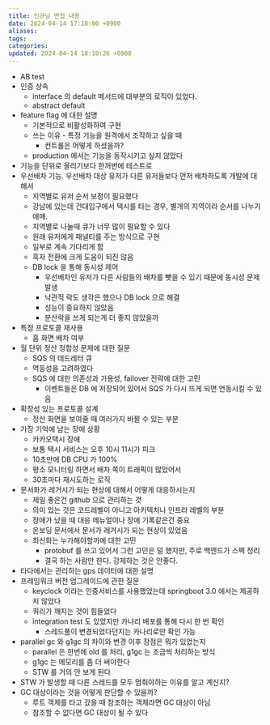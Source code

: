 ```yaml
---
title: 인규님 면접 내용
date: 2024-04-14 17:18:00 +0900
aliases: 
tags: 
categories: 
updated: 2024-04-14 18:10:26 +0900
---
```


- AB test
- 인증 상속
    - interface 의 default 메서드에 대부분의 로직이 있었다.
    - abstract default
- feature flag 에 대한 설명
    - 기본적으로 비활성화하여 구현
    - 쓰는 이유 - 특정 기능을 원격에서 조작하고 싶을 때
        - 컨트롤은 어떻게 하셨을까?
    - production 에서는 기능을 동작시키고 싶지 않았다
- 기능을 단위로 올리기보다 한꺼번에 테스트로
- 우선배차 기능. 우선배차 대상 유저가 다른 유저들보다 먼저 배차하도록 개발에 대해서
    - 지역별로 유저 순서 보정이 필요했다
    - 강남에 있는데 건대입구에서 택시를 타는 경우, 별개의 지역이라 순서를 나누기 애매.
    - 지역별로 나눌때 큐가 너무 많이 필요할 수 있다
    - 원래 유저에게 패널티를 주는 방식으로 구현
    - 일부로 계속 기다리게 함
    - 흑자 전환에 크게 도움이 되진 않음
    - DB lock 을 통해 동시성 제어
        - 우선배차인 유저가 다른 사람들의 배차를 뺏을 수 있기 때문에 동시성 문제 발생
        - 낙관적 락도 생각은 했으나 DB lock 으로 해결
        - 성능이 중요하지 않았음
        - 분산락을 쓰게 되는게 더 좋지 않았을까
- 특정 프로토콜 재사용
    - 홈 화면 배차 여부
- 월 단위 정산 정합성 문제에 대한 질문
    - SQS 의 데드레터 큐
    - 멱등성을 고려하였다
    - SQS 에 대한 의존성과 가용성, failover 전략에 대한 고민
        - 이벤트들은 DB 에 저장되어 있어서 SQS 가 다시 뜨게 되면 연동시킬 수 있음
- 확장성 있는 프로토콜 설계
    - 정산 화면을 보여줄 때 여러가지 바뀔 수 있는 부분
- 가장 기억에 남는 장애 상황
    - 카카오택시 장애
    - 보통 택시 서비스는 오후 10시 11시가 피크
    - 10초만에 DB CPU 가 100%
    - 평소 모니터링 하면서 배차 쪽이 트래픽이 많았어서
    - 30초마다 재시도하는 로직
- 문서화가 레거시가 되는 현상에 대해서 어떻게 대응하시는지
    - 제일 좋은건 github 으로 관리하는 것
    - 의미 있는 것은 코드레벨이 아니고 아키텍처나 인프라 레벨의 부분
    - 장애가 났을 때 대응 메뉴얼이나 장애 기록같은건 중요
    - 온보딩 문서에서 문서가 레거시가 되는 현상이 있었음
    - 최신화는 누가해야할까에 대한 고민
        - protobuf 를 쓰고 있어서 그런 고민은 덜 했지만, 주로 백엔드가 스펙 정리
        - 결국 하는 사람만 한다. 강제하는 것은 안좋다.
- 타다에서는 관리하는 gps 데이터에 대한 설명
- 프레임워크 버전 업그레이드에 관한 질문
    - keyclock 이라는 인증서비스를 사용했었는데 springboot 3.0 에서는 제공하지 않았다
    - 쿼리가 깨지는 것이 힘들었다
    - integration test 도 있었지만 카나리 배포를 통해 다시 한 번 확인
        - 스레드풀이 변경되었다던지는 카나리로만 확인 가능
- parallel gc 와 g1gc 의 차이와 변경 이후 장점은 뭐가 있었는지
    - parallel 은 한번에 old 를 처리, g1gc 는 조금씩 처리하는 방식
    - g1gc 는 메모리를 좀 더 써야한다
    - STW 를 거의 안 보게 된다
- STW 가 발생할 때 다른 스레드를 모두 멈춰야하는 이유를 알고 계신지?
- GC 대상이라는 것을 어떻게 판단할 수 있을까?
    - 루트 객체를 타고 갔을 때 참조하는 객체라면 GC 대상이 아님
    - 참조할 수 없다면 GC 대상이 될 수 있다